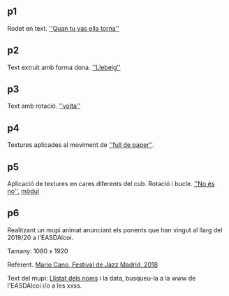 ## p1

Rodet en text. [''Quan tu vas ella torna''](p1.gif)

## p2

Text extruit amb forma dona. [''Llebeig''](p2.gif)

## p3

Text amb rotació. [''volta''](p3.gif)

## p4

Textures aplicades al moviment de [''full de paper''](p4.gif).

## p5

Aplicació de textures en cares diferents del cub. Rotació i bucle. [''No és no''](p5.gif), [mòdul](p5_modul.gif)

## p6

Realitzant un mupi animat anunciant els ponents que han vingut al llarg del 2019/20 a l'EASDAlcoi.

Tamany: 1080 x 1920

Referent. [Mario Cano, Festival de Jazz Madrid, 2018](https://www.instagram.com/p/BpR1XPPFdwF/)

Text del mupi: [Llistat dels noms](p6_txt.md) i la data, busqueu-la a la www de l'EASDAlcoi i/o a les xxss.
